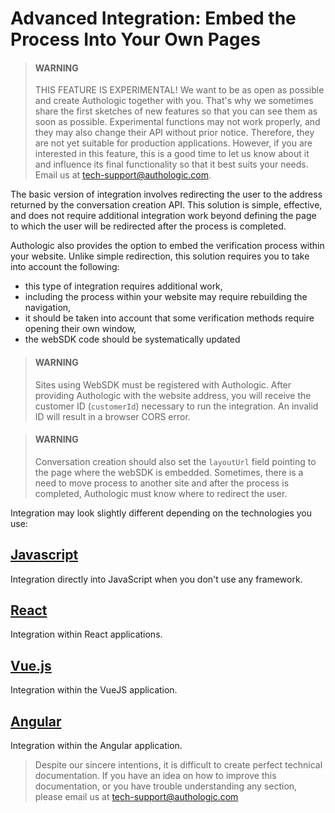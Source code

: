 # Advanced Integration: Embed the Process Into Your Own Pages

<!-- theme: warning -->
> #### WARNING
> 
> THIS FEATURE IS EXPERIMENTAL! We want to be as open as possible and create Authologic together with you.
> That's why we sometimes share the first sketches of new features so that you can see them as soon as possible.
> Experimental functions may not work properly, and they may also change their API without prior notice. Therefore, 
> they are not yet suitable for production applications. However, if you are interested in this feature, this is a 
> good time to let us know about it and influence its final functionality so that it best suits your needs. Email 
> us at tech-support@authologic.com.

The basic version of integration involves redirecting the user to the address returned by the conversation creation API. 
This solution is simple, effective, and does not require additional integration work beyond defining the page to which 
the user will be redirected after the process is completed.

Authologic also provides the option to embed the verification process within your website. Unlike simple redirection, 
this solution requires you to take into account the following:

- this type of integration requires additional work,
- including the process within your website may require rebuilding the navigation,
- it should be taken into account that some verification methods require opening their own window,
- the webSDK code should be systematically updated

<!-- theme: warning -->
> #### WARNING
>
> Sites using WebSDK must be registered with Authologic. After providing Authologic with the website address, 
> you will receive the customer ID (`customerId`) necessary to run the integration. An invalid ID will result 
> in a browser CORS error.

<!-- theme: warning -->
> #### WARNING
>
> Conversation creation should also set the `layoutUrl` field pointing to the page where the webSDK is embedded. 
> Sometimes, there is a need to move process to another site and after the process is completed, Authologic must know 
> where to redirect the user.

Integration may look slightly different depending on the technologies you use:

## [Javascript](websdk/js.md) 
Integration directly into JavaScript when you don't use any framework.

## [React](websdk/react.md)
Integration within React applications.

## [Vue.js](websdk/vuejs.md)
Integration within the VueJS application.

## [Angular](websdk/angular.md)
Integration within the Angular application.

<!-- theme: info -->
>
> Despite our sincere intentions, it is difficult to create perfect technical documentation.
> If you have an idea on how to improve this documentation, or you have trouble understanding any section,
> please email us at tech-support@authologic.com
